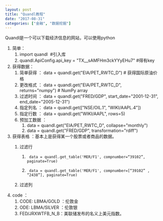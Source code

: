 ```yaml
---
layout: post
title: "Quandl教程"
date: "2017-08-31"
categories: ["金融", "数据挖掘"]
---
```


Quandl是一个可以下载经济信息的网站，可以使用python

1. 简单：
    1. import quandl  #引入库
    2. quandl.ApiConfig.api\_key = "TX\_\_sAMFHm3ckYYyEHu7" #得有key
2. 获得数据：
    1. 简单获得 ： data = quandl.get("EIA/PET\_RWTC\_D") # 获得国际原油价格
    2. 更改格式 ： data = quandl.get("EIA/PET\_RWTC\_D", returns="numpy") # NumPy array
    3. 过滤时间 ： data = quandl.get("FRED/GDP", start\_date="2001-12-31", end\_date="2005-12-31")
    4. 指定列名 ： data = quandl.get(\["NSE/OIL.1", "WIKI/AAPL.4"\])
    5. 指定行数 ： data = quandl.get("WIKI/AAPL", rows=5)
    6. 预加工数据 ：
        1. data = quandl.get("EIA/PET\_RWTC\_D", collapse="monthly")
        2. data = quandl.get("FRED/GDP", transformation="rdiff")
3. 获得表格 ：基本上是获得某一个股票或者商品的数据。
    1. 过滤行
        1. ```
            data = quandl.get_table('MER/F1', compnumber=“39102”, paginate=True)
            ```
            
        2. ```
            data = quandl.get_table('MER/F1', compnumber=[“39102” , “2438”], paginate=True)
            ```
            
    2. 过滤列
4. code ：
    1. CODE: LBMA/GOLD ：伦敦金
    2. ODE: LBMA/SILVER ：伦敦银
    3. FED/JRXWTFB\_N\_B：美联储发布的名义上美元指数。
